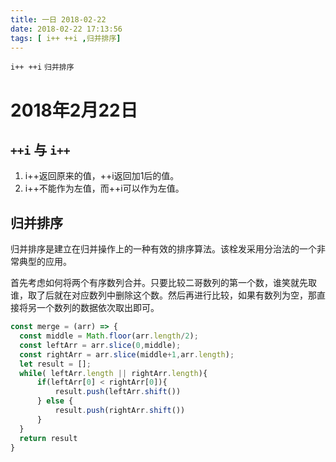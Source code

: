 ```yaml
---
title: 一日 2018-02-22
date: 2018-02-22 17:13:56
tags: [ i++ ++i ,归并排序]
---
```

` i++ ++i ` `归并排序`
<!--more-->
# 2018年2月22日
## `++i` 与 `i++`
1. i++返回原来的值，++i返回加1后的值。
2. i++不能作为左值，而++i可以作为左值。
## 归并排序
归并排序是建立在归并操作上的一种有效的排序算法。该栓发采用分治法的一个非常典型的应用。

首先考虑如何将两个有序数列合并。只要比较二哥数列的第一个数，谁笑就先取谁，取了后就在对应数列中删除这个数。然后再进行比较，如果有数列为空，那直接将另一个数列的数据依次取出即可。
```js
const merge = (arr) => {
  const middle = Math.floor(arr.length/2);
  const leftArr = arr.slice(0,middle);
  const rightArr = arr.slice(middle+1,arr.length);
  let result = [];
  while( leftArr.length || rightArr.length){
      if(leftArr[0] < rightArr[0]){
          result.push(leftArr.shift())
      } else {
          result.push(rightArr.shift())
      }
  }
  return result
}
```